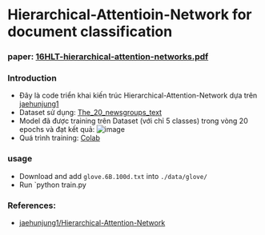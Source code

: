 # Hierarchical-Attentioin-Network for document classification

### paper: [16HLT-hierarchical-attention-networks.pdf](https://www.cs.cmu.edu/~./hovy/papers/16HLT-hierarchical-attention-networks.pdf)

### Introduction
- Đây là code triển khai kiến trúc Hierarchical-Attention-Network dựa trên [jaehunjung1](https://github.com/jaehunjung1/Hierarchical-Attention-Network)
- Dataset sử dụng: [The_20_newsgroups_text](https://scikit-learn.org/stable/modules/generated/sklearn.datasets.fetch_20newsgroups.html)
- Model đã được training trên Dataset (với chỉ 5 classes) trong vòng 20 epochs và đạt kết quả:
  ![image](https://github.com/tandat17z/Hierarchical-attention-networks/assets/126872123/3edd79a6-4486-4abb-9db3-d271d76c81ab)
- Quá trình training: [Colab](https://colab.research.google.com/drive/1ivRVcTm_Lfal6974JEocGIMt57j1JCtk?usp=sharing)

### usage
- Download and add `glove.6B.100d.txt` into `./data/glove/`
- Run `python train.py <args>

### References:
- [jaehunjung1/Hierarchical-Attention-Network](https://github.com/jaehunjung1/Hierarchical-Attention-Network)
